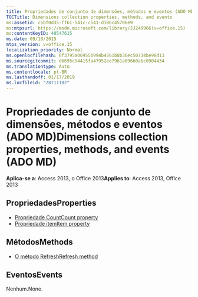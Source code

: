 ```yaml
---
title: Propriedades de conjunto de dimensões, métodos e eventos (ADO MD)
TOCTitle: Dimensions collection properties, methods, and events
ms:assetid: c5bf0d35-ff61-541c-c541-d186c45706e9
ms:mtpsurl: https://msdn.microsoft.com/library/JJ249966(v=office.15)
ms:contentKeyID: 48547615
ms.date: 09/18/2015
mtps_version: v=office.15
localization_priority: Normal
ms.openlocfilehash: 6f3795a06955b994b4561b8b36ec50734be98d13
ms.sourcegitcommit: d6695c94415fa47952ee7961a69660abc0904434
ms.translationtype: Auto
ms.contentlocale: pt-BR
ms.lasthandoff: 01/17/2019
ms.locfileid: "28711102"
---
```

# <a name="dimensions-collection-properties-methods-and-events-ado-md"></a><span data-ttu-id="d9032-102">Propriedades de conjunto de dimensões, métodos e eventos (ADO MD)</span><span class="sxs-lookup"><span data-stu-id="d9032-102">Dimensions collection properties, methods, and events (ADO MD)</span></span>


<span data-ttu-id="d9032-103">**Aplica-se a**: Access 2013, o Office 2013</span><span class="sxs-lookup"><span data-stu-id="d9032-103">**Applies to**: Access 2013, Office 2013</span></span>

## <a name="properties"></a><span data-ttu-id="d9032-104">Propriedades</span><span class="sxs-lookup"><span data-stu-id="d9032-104">Properties</span></span>

- [<span data-ttu-id="d9032-105">Propriedade Count</span><span class="sxs-lookup"><span data-stu-id="d9032-105">Count property</span></span>](count-property-ado.md)
- [<span data-ttu-id="d9032-106">Propriedade item</span><span class="sxs-lookup"><span data-stu-id="d9032-106">Item property</span></span>](item-property-ado.md)

## <a name="methods"></a><span data-ttu-id="d9032-107">Métodos</span><span class="sxs-lookup"><span data-stu-id="d9032-107">Methods</span></span>

- [<span data-ttu-id="d9032-108">O método Refresh</span><span class="sxs-lookup"><span data-stu-id="d9032-108">Refresh method</span></span>](refresh-method-ado.md)

## <a name="events"></a><span data-ttu-id="d9032-109">Eventos</span><span class="sxs-lookup"><span data-stu-id="d9032-109">Events</span></span>

<span data-ttu-id="d9032-110">Nenhum.</span><span class="sxs-lookup"><span data-stu-id="d9032-110">None.</span></span>


